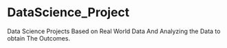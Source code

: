 # DataScience_Project
Data Science Projects Based on Real  World Data And Analyzing the Data to obtain The Outcomes.
